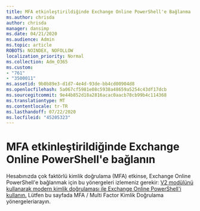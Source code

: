 ```yaml
---
title: MFA etkinleştirildiğinde Exchange Online PowerShell'e Bağlanma
ms.author: chrisda
author: chrisda
manager: dansimp
ms.date: 04/21/2020
ms.audience: Admin
ms.topic: article
ROBOTS: NOINDEX, NOFOLLOW
localization_priority: Normal
ms.collection: Adm_O365
ms.custom:
- "761"
- "3500011"
ms.assetid: 9b0b89e3-d1d7-4e4d-93de-bb4cd00904d8
ms.openlocfilehash: 5a067cf5981e08c5938a48659a5254c43df17dcb
ms.sourcegitcommit: 9e44b852d18a2816acac0aacb78cb99b4c114368
ms.translationtype: MT
ms.contentlocale: tr-TR
ms.lasthandoff: 07/22/2020
ms.locfileid: "45205323"
---
```

# <a name="connect-to-exchange-online-powershell-when-mfa-is-enabled"></a>MFA etkinleştirildiğinde Exchange Online PowerShell'e bağlanın

Hesabınızda çok faktörlü kimlik doğrulama (MFA) etkinse, Exchange Online PowerShell'e bağlanmak için bu yönergeleri izlemeniz gerekir: [V2 modülünü kullanarak modern kimlik doğrulaması ile Exchange Online PowerShell'i kullanın.](https://aka.ms/exops-docs) Lütfen bu sayfada MFA / Multi Factor Kimlik Doğrulama yönergeleriarayın.
